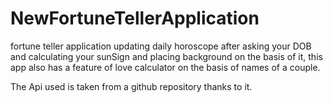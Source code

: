 # NewFortuneTellerApplication
fortune teller application updating daily horoscope after asking your DOB and calculating your sunSign and placing background on the basis of it,
this app also has a feature of love calculator on the basis of names of a couple.

The Api used is taken from a github repository thanks to it.
